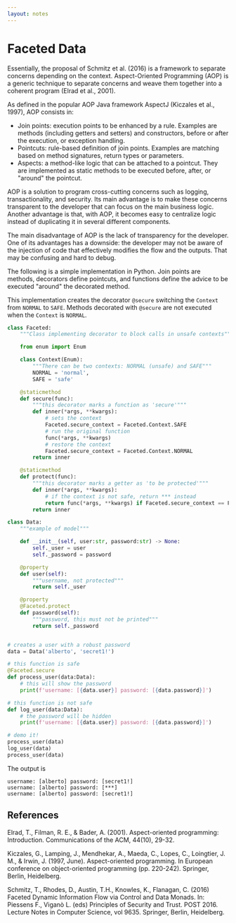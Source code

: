 ```yaml
---
layout: notes
---
```

# Faceted Data

Essentially, the proposal of Schmitz et al. (2016) is a framework to separate concerns depending on the context. Aspect-Oriented Programming (AOP) is a generic technique to separate concerns and weave them together into a coherent program (Elrad et al., 2001).

As defined in the popular AOP Java framework AspectJ (Kiczales et al., 1997), AOP consists in:
- Join points: execution points to be enhanced by a rule. Examples are methods (including getters and setters) and constructors, before or after the execution, or exception handling.
- Pointcuts: rule-based definition of join points. Examples are matching based on method signatures, return types or parameters.
- Aspects: a method-like logic that can be attached to a pointcut. They are implemented as static methods to be executed before, after, or "around" the pointcut.

AOP is a solution to program cross-cutting concerns such as logging, transactionality, and security. Its main advantage is to make these concerns transparent to the developer that can focus on the main business logic. Another advantage is that, with AOP, it becomes easy to centralize logic instead of duplicating it in several different components.

The main disadvantage of AOP is the lack of transparency for the developer. One of its advantages has a downside: the developer may not be aware of the injection of code that effectively modifies the flow and the outputs. That may be confusing and hard to debug.

The following is a simple implementation in Python. Join points are methods, decorators define pointcuts, and functions define the advice to be executed "around" the decorated method.

This implementation creates the decorator `@secure` switching the `Context` from `NORMAL` to `SAFE`. Methods decorated with `@secure` are not executed when the `Context` is `NORMAL`.

```python
class Faceted:
    """Class implementing decorator to block calls in unsafe contexts"""

    from enum import Enum

    class Context(Enum):
        """There can be two contexts: NORMAL (unsafe) and SAFE"""
        NORMAL = 'normal',
        SAFE = 'safe'

    @staticmethod
    def secure(func):
        """this decorator marks a function as 'secure'"""
        def inner(*args, **kwargs):
            # sets the context
            Faceted.secure_context = Faceted.Context.SAFE
            # run the original function
            func(*args, **kwargs)
            # restore the context
            Faceted.secure_context = Faceted.Context.NORMAL
        return inner

    @staticmethod
    def protect(func):
        """this decorator marks a getter as 'to be protected'"""
        def inner(*args, **kwargs):
            # if the context is not safe, return *** instead
            return func(*args, **kwargs) if Faceted.secure_context == Faceted.Context.SAFE else '***'
        return inner

class Data:
    """example of model"""

    def __init__(self, user:str, password:str) -> None:
        self._user = user
        self._password = password

    @property
    def user(self):
        """username, not protected"""
        return self._user

    @property
    @Faceted.protect
    def password(self):
        """password, this must not be printed"""
        return self._password


# creates a user with a robust password
data = Data('alberto', 'secret1!')

# this function is safe
@Faceted.secure
def process_user(data:Data):
    # this will show the password
    print(f'username: [{data.user}] password: [{data.password}]')

# this function is not safe
def log_user(data:Data):
    # the password will be hidden
    print(f'username: [{data.user}] password: [{data.password}]')

# demo it!
process_user(data)
log_user(data)
process_user(data)
```

The output is

```
username: [alberto] password: [secret1!]
username: [alberto] password: [***]
username: [alberto] password: [secret1!]
```

## References

Elrad, T., Filman, R. E., & Bader, A. (2001). Aspect-oriented programming: Introduction. Communications of the ACM, 44(10), 29-32.

Kiczales, G., Lamping, J., Mendhekar, A., Maeda, C., Lopes, C., Loingtier, J. M., & Irwin, J. (1997, June). Aspect-oriented programming. In European conference on object-oriented programming (pp. 220-242). Springer, Berlin, Heidelberg.

Schmitz, T., Rhodes, D., Austin, T.H., Knowles, K., Flanagan, C. (2016) Faceted Dynamic Information Flow via Control and Data Monads. In: Piessens F., Viganò L. (eds) Principles of Security and Trust. POST 2016. Lecture Notes in Computer Science, vol 9635. Springer, Berlin, Heidelberg.
